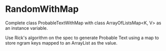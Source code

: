 # RandomWithMap

Complete class ProbableTextWithMap with class ArrayOfListsMap<K, V> as an instance variable.

Use Rick's algorithm on the spec to generate Probable Text using a map to store ngram keys
mapped to an ArrayList<Character> as the value.
